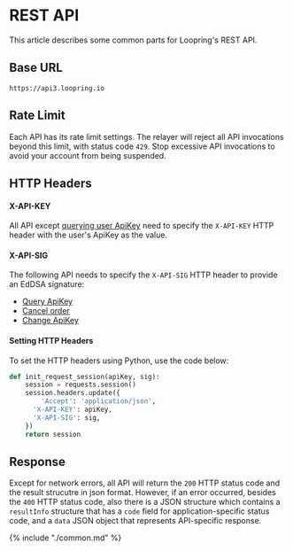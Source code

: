 

# REST API

This article describes some common parts for Loopring's REST API.

## Base URL

```
https://api3.loopring.io
```

## Rate Limit

Each API has its rate limit settings. The relayer will reject all API invocations beyond this limit, with status code `429`. Stop excessive API invocations to avoid your account from being suspended.

## HTTP Headers


#### X-API-KEY
All API except [querying user ApiKey](./dex_apis/getApiKey.md) need to specify the `X-API-KEY` HTTP header with the user's ApiKey as the value.

#### X-API-SIG

The following API needs to specify the `X-API-SIG` HTTP header to provide an EdDSA signature:

- [Query ApiKey](./dex_apis/getApiKey.md)
- [Cancel order](./dex_apis/cancelOrder.md)
- [Change ApiKey](./dex_apis/applyApiKey.md)

#### Setting HTTP Headers
To set the HTTP headers using Python, use the code below:

```python
def init_request_session(apiKey, sig):
    session = requests.session()
    session.headers.update({
    	'Accept': 'application/json',
      'X-API-KEY': apiKey,
      'X-API-SIG': sig,
    })
    return session
```

## Response

Except for network errors, all API will return the `200` HTTP status code and the result strucutre in json format.
However, if an error occurred, besides the `400` HTTP status code, also there is a JSON structure which contains a `resultInfo` structure that has a `code` field for application-specific status code, and a `data` JSON object that represents API-specific response.

{% include "./common.md" %}
